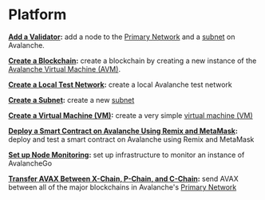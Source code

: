 # Platform

[**Add a Validator**](add-a-validator.md)**:** add a node to the [Primary Network](../../../learn/platform-overview/) and a [subnet](../../../learn/platform-overview/#subnets) on Avalanche.

[**Create a Blockchain**](create-a-new-blockchain.md)**:** create a blockchain by creating a new instance of the [Avalanche Virtual Machine \(AVM\)](../../../learn/platform-overview/#exchange-chain-x-chain).

[**Create a Local Test Network**](create-a-local-test-network.md)**:** create a local Avalanche test network

[**Create a Subnet**](create-a-subnet.md)**:** create a new [subnet](../../../learn/platform-overview/#subnets)

[**Create a Virtual Machine \(VM\)**](create-a-virtual-machine-vm.md)**:** create a very simple [virtual machine \(VM\)](../../../learn/platform-overview/#virtual-machines)

[**Deploy a Smart Contract on Avalanche Using Remix and MetaMask**](deploy-a-smart-contract-on-avalanche-using-remix-and-metamask.md)**:** deploy and test a smart contract on Avalanche using Remix and MetaMask

[**Set up Node Monitoring**](setting-up-node-monitoring.md)**:** set up infrastructure to monitor an instance of AvalancheGo

[**Transfer AVAX Between X-Chain, P-Chain, and C-Chain**](transfer-avax-between-x-chain-and-p-chain.md)**:** send AVAX between all of the major blockchains in Avalanche's [Primary Network](../../../learn/platform-overview/)

